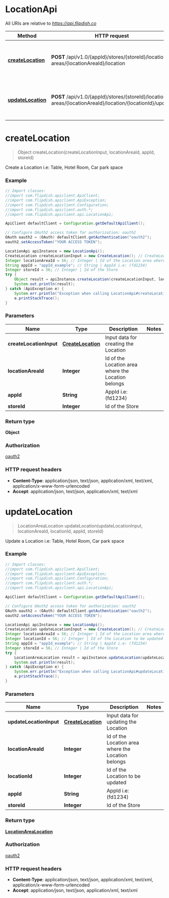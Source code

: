 # LocationApi

All URIs are relative to *https://api.flipdish.co*

Method | HTTP request | Description
------------- | ------------- | -------------
[**createLocation**](LocationApi.md#createLocation) | **POST** /api/v1.0/{appId}/stores/{storeId}/location-areas/{locationAreaId}/location | Create a Location i.e: Table, Hotel Room, Car park space
[**updateLocation**](LocationApi.md#updateLocation) | **POST** /api/v1.0/{appId}/stores/{storeId}/location-areas/{locationAreaId}/location/{locationId}/update | Update a Location i.e: Table, Hotel Room, Car park space


<a name="createLocation"></a>
# **createLocation**
> Object createLocation(createLocationInput, locationAreaId, appId, storeId)

Create a Location i.e: Table, Hotel Room, Car park space

### Example
```java
// Import classes:
//import com.flipdish.apiclient.ApiClient;
//import com.flipdish.apiclient.ApiException;
//import com.flipdish.apiclient.Configuration;
//import com.flipdish.apiclient.auth.*;
//import com.flipdish.apiclient.api.LocationApi;

ApiClient defaultClient = Configuration.getDefaultApiClient();

// Configure OAuth2 access token for authorization: oauth2
OAuth oauth2 = (OAuth) defaultClient.getAuthentication("oauth2");
oauth2.setAccessToken("YOUR ACCESS TOKEN");

LocationApi apiInstance = new LocationApi();
CreateLocation createLocationInput = new CreateLocation(); // CreateLocation | Input data for creating the Location
Integer locationAreaId = 56; // Integer | Id of the Location area where the Location belongs
String appId = "appId_example"; // String | AppId i.e: (fd1234)
Integer storeId = 56; // Integer | Id of the Store
try {
    Object result = apiInstance.createLocation(createLocationInput, locationAreaId, appId, storeId);
    System.out.println(result);
} catch (ApiException e) {
    System.err.println("Exception when calling LocationApi#createLocation");
    e.printStackTrace();
}
```

### Parameters

Name | Type | Description  | Notes
------------- | ------------- | ------------- | -------------
 **createLocationInput** | [**CreateLocation**](CreateLocation.md)| Input data for creating the Location |
 **locationAreaId** | **Integer**| Id of the Location area where the Location belongs |
 **appId** | **String**| AppId i.e: (fd1234) |
 **storeId** | **Integer**| Id of the Store |

### Return type

**Object**

### Authorization

[oauth2](../README.md#oauth2)

### HTTP request headers

 - **Content-Type**: application/json, text/json, application/xml, text/xml, application/x-www-form-urlencoded
 - **Accept**: application/json, text/json, application/xml, text/xml

<a name="updateLocation"></a>
# **updateLocation**
> LocationAreaLocation updateLocation(updateLocationInput, locationAreaId, locationId, appId, storeId)

Update a Location i.e: Table, Hotel Room, Car park space

### Example
```java
// Import classes:
//import com.flipdish.apiclient.ApiClient;
//import com.flipdish.apiclient.ApiException;
//import com.flipdish.apiclient.Configuration;
//import com.flipdish.apiclient.auth.*;
//import com.flipdish.apiclient.api.LocationApi;

ApiClient defaultClient = Configuration.getDefaultApiClient();

// Configure OAuth2 access token for authorization: oauth2
OAuth oauth2 = (OAuth) defaultClient.getAuthentication("oauth2");
oauth2.setAccessToken("YOUR ACCESS TOKEN");

LocationApi apiInstance = new LocationApi();
CreateLocation updateLocationInput = new CreateLocation(); // CreateLocation | Input data for updating the Location
Integer locationAreaId = 56; // Integer | Id of the Location area where the Location belongs
Integer locationId = 56; // Integer | Id of the Location to be updated
String appId = "appId_example"; // String | AppId i.e: (fd1234)
Integer storeId = 56; // Integer | Id of the Store
try {
    LocationAreaLocation result = apiInstance.updateLocation(updateLocationInput, locationAreaId, locationId, appId, storeId);
    System.out.println(result);
} catch (ApiException e) {
    System.err.println("Exception when calling LocationApi#updateLocation");
    e.printStackTrace();
}
```

### Parameters

Name | Type | Description  | Notes
------------- | ------------- | ------------- | -------------
 **updateLocationInput** | [**CreateLocation**](CreateLocation.md)| Input data for updating the Location |
 **locationAreaId** | **Integer**| Id of the Location area where the Location belongs |
 **locationId** | **Integer**| Id of the Location to be updated |
 **appId** | **String**| AppId i.e: (fd1234) |
 **storeId** | **Integer**| Id of the Store |

### Return type

[**LocationAreaLocation**](LocationAreaLocation.md)

### Authorization

[oauth2](../README.md#oauth2)

### HTTP request headers

 - **Content-Type**: application/json, text/json, application/xml, text/xml, application/x-www-form-urlencoded
 - **Accept**: application/json, text/json, application/xml, text/xml

